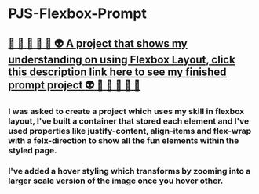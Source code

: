 # PJS-Flexbox-Prompt

## [:full_moon_with_face: :star2: :satellite: :milky_way: :new_moon_with_face: :alien: A project that shows my understanding on using Flexbox Layout, click this description link here to see my finished prompt project :alien: :new_moon_with_face: :milky_way: :satellite: :star2: :full_moon_with_face:](pjsalter.github.io/pjs-flexbox-prompt/)

### I was asked to create a project which uses my skill in flexbox layout, I've built a container that stored each element and I've used properties like justify-content, align-items and flex-wrap with a felx-direction to show all the fun elements within the styled page.

### I've added a hover styling which transforms by zooming into a larger scale version of the image once you hover other.


